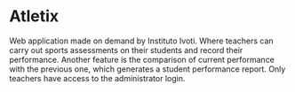 # Atletix
Web application made on demand by Instituto Ivoti. Where teachers can carry out sports assessments on their students and record their performance. Another feature is the comparison of current performance with the previous one, which generates a student performance report. Only teachers have access to the administrator login.
